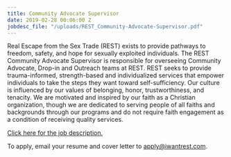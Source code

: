 ```yaml
---
title: Community Advocate Supervisor
date: 2019-02-28 00:06:00 Z
jobdesc_file: "/uploads/REST_Community-Advocate-Supervisor.pdf"
---
```


Real Escape from the Sex Trade (REST) exists to provide pathways to freedom, safety, and hope for sexually exploited individuals. The REST Community Advocate Supervisor is responsible for overseeing Community Advocate, Drop-in and Outreach teams at REST. REST seeks to provide trauma-informed, strength-based and individualized services that empower individuals to take the steps they want toward self-sufficiency. Our culture is influenced by our values of belonging, honor, trustworthiness, and tenacity. We are motivated and inspired by our faith as a Christian organization, though we are dedicated to serving people of all faiths and backgrounds through our programs and do not require faith engagement as a condition of receiving quality services.

[Click here for the job description.](/uploads/REST_Community-Advocate-Supervisor.pdf)

To apply, email your resume and cover letter to [apply@iwantrest.com](mailto:apply@iwantrest.com).